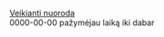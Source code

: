 
[Veikianti nuoroda](http://www.jefimovas.lt/itoma) <br />
0000-00-00 pažymėjau laiką iki dabar




